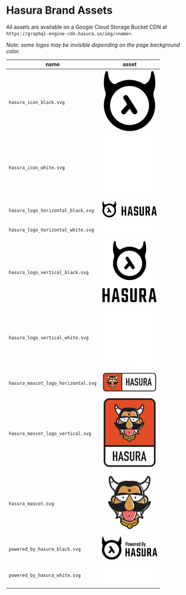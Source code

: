 # Hasura Brand Assets

All assets are available on a Google Cloud Storage Bucket CDN at `https://graphql-engine-cdn.hasura.io/img/<name>`.

*Note: some logos may be invisible depending on the page background color.*

| name | asset |
| ---- | ----- |
| `hasura_icon_black.svg` | <kbd><img src="hasura_icon_black.svg" width="150px" style="background-color: white;" /></kbd> |
| `hasura_icon_white.svg` | <kbd><img src="hasura_icon_white.svg" width="150px" style="background-color: black;" /></kbd> |
| `hasura_logo_horizontal_black.svg` | <kbd><img src="hasura_logo_horizontal_black.svg" width="150px" style="background-color: white;" /></kbd> |
| `hasura_logo_horizontal_white.svg` | <kbd><img src="hasura_logo_horizontal_white.svg" width="150px" style="background-color: black;" /></kbd> |
| `hasura_logo_vertical_black.svg` | <kbd><img src="hasura_logo_vertical_black.svg" width="150px" style="background-color: white;" /></kbd> |
| `hasura_logo_vertical_white.svg` | <kbd><img src="hasura_logo_vertical_white.svg" width="150px" style="background-color: black;" /></kbd> |
| `hasura_mascot_logo_horizontal.svg` | <kbd><img src="hasura_mascot_logo_horizontal.svg" width="150px" style="background-color: white;" /></kbd> |
| `hasura_mascot_logo_vertical.svg` | <kbd><img src="hasura_mascot_logo_vertical.svg" width="150px" style="background-color: white;" /></kbd> |
| `hasura_mascot.svg` | <kbd><img src="hasura_mascot.svg" width="150px" style="background-color: white;" /></kbd> |
| `powered_by_hasura_black.svg` | <kbd><img src="powered_by_hasura_black.svg" width="150px" style="background-color: white;" /></kbd> |
| `powered_by_hasura_white.svg` | <kbd><img src="powered_by_hasura_white.svg" width="150px" style="background-color: black;" /></kbd> |
